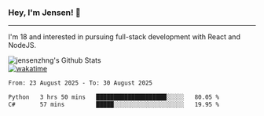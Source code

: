### Hey, I'm Jensen! 👋

---

I'm 18 and interested in pursuing full-stack development with React and NodeJS.

![jensenzhng's Github Stats](https://github-readme-stats.vercel.app/api?username=jensenzhng&theme=dark&show_icons=true&count_private=true)
<br />
[![wakatime](https://wakatime.com/badge/user/cbfc263d-3611-4e36-8278-8fad45fe3f62.svg)](https://wakatime.com/@cbfc263d-3611-4e36-8278-8fad45fe3f62)

<!--START_SECTION:waka-->

```txt
From: 23 August 2025 - To: 30 August 2025

Python   3 hrs 50 mins   ████████████████████░░░░░   80.05 %
C#       57 mins         █████░░░░░░░░░░░░░░░░░░░░   19.95 %
```

<!--END_SECTION:waka-->
